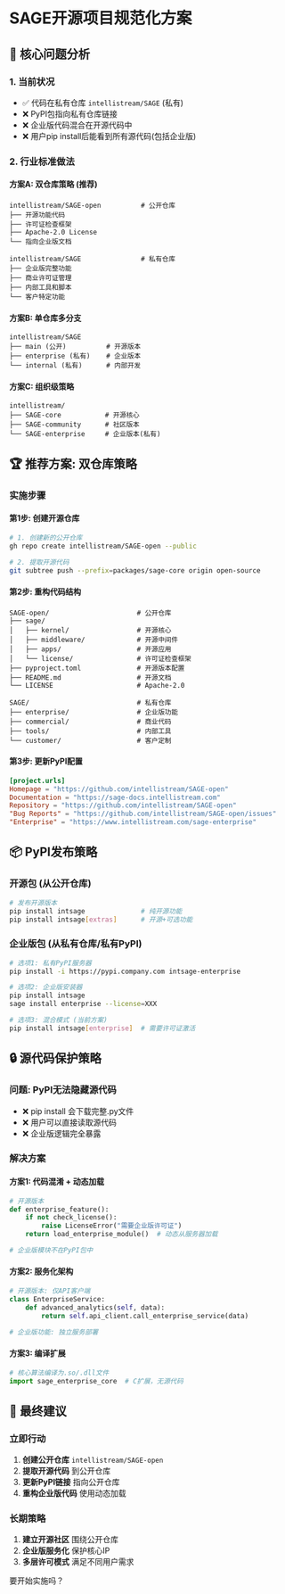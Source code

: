 # SAGE开源项目规范化方案

## 🎯 核心问题分析

### 1. 当前状况
- ✅ 代码在私有仓库 `intellistream/SAGE` (私有)
- ❌ PyPI包指向私有仓库链接
- ❌ 企业版代码混合在开源代码中
- ❌ 用户pip install后能看到所有源代码(包括企业版)

### 2. 行业标准做法

#### 方案A: 双仓库策略 (推荐)
```
intellistream/SAGE-open          # 公开仓库
├── 开源功能代码
├── 许可证检查框架  
├── Apache-2.0 License
└── 指向企业版文档

intellistream/SAGE               # 私有仓库  
├── 企业版完整功能
├── 商业许可证管理
├── 内部工具和脚本
└── 客户特定功能
```

#### 方案B: 单仓库多分支
```
intellistream/SAGE
├── main (公开)          # 开源版本
├── enterprise (私有)    # 企业版本
└── internal (私有)      # 内部开发
```

#### 方案C: 组织级策略
```
intellistream/
├── SAGE-core           # 开源核心
├── SAGE-community      # 社区版本
└── SAGE-enterprise     # 企业版本(私有)
```

## 🏆 推荐方案: 双仓库策略

### 实施步骤

#### 第1步: 创建开源仓库
```bash
# 1. 创建新的公开仓库
gh repo create intellistream/SAGE-open --public

# 2. 提取开源代码
git subtree push --prefix=packages/sage-core origin open-source
```

#### 第2步: 重构代码结构
```
SAGE-open/                      # 公开仓库
├── sage/
│   ├── kernel/                 # 开源核心
│   ├── middleware/             # 开源中间件  
│   ├── apps/                   # 开源应用
│   └── license/                # 许可证检查框架
├── pyproject.toml              # 开源版本配置
├── README.md                   # 开源文档
└── LICENSE                     # Apache-2.0

SAGE/                           # 私有仓库
├── enterprise/                 # 企业版功能
├── commercial/                 # 商业代码
├── tools/                      # 内部工具
└── customer/                   # 客户定制
```

#### 第3步: 更新PyPI配置
```toml
[project.urls]
Homepage = "https://github.com/intellistream/SAGE-open"
Documentation = "https://sage-docs.intellistream.com"
Repository = "https://github.com/intellistream/SAGE-open"
"Bug Reports" = "https://github.com/intellistream/SAGE-open/issues"
"Enterprise" = "https://www.intellistream.com/sage-enterprise"
```

## 📦 PyPI发布策略

### 开源包 (从公开仓库)
```bash
# 发布开源版本
pip install intsage              # 纯开源功能
pip install intsage[extras]      # 开源+可选功能
```

### 企业版包 (从私有仓库/私有PyPI)
```bash
# 选项1: 私有PyPI服务器
pip install -i https://pypi.company.com intsage-enterprise

# 选项2: 企业版安装器
pip install intsage
sage install enterprise --license=XXX

# 选项3: 混合模式 (当前方案)
pip install intsage[enterprise]  # 需要许可证激活
```

## 🔒 源代码保护策略

### 问题: PyPI无法隐藏源代码
- ❌ pip install 会下载完整.py文件
- ❌ 用户可以直接读取源代码
- ❌ 企业版逻辑完全暴露

### 解决方案

#### 方案1: 代码混淆 + 动态加载
```python
# 开源版本
def enterprise_feature():
    if not check_license():
        raise LicenseError("需要企业版许可证")
    return load_enterprise_module()  # 动态从服务器加载

# 企业版模块不在PyPI包中
```

#### 方案2: 服务化架构
```python
# 开源版本: 仅API客户端
class EnterpriseService:
    def advanced_analytics(self, data):
        return self.api_client.call_enterprise_service(data)

# 企业版功能: 独立服务部署
```

#### 方案3: 编译扩展
```python
# 核心算法编译为.so/.dll文件
import sage_enterprise_core  # C扩展，无源代码
```

## 🎯 最终建议

### 立即行动
1. **创建公开仓库** `intellistream/SAGE-open`
2. **提取开源代码** 到公开仓库
3. **更新PyPI链接** 指向公开仓库
4. **重构企业版代码** 使用动态加载

### 长期策略
1. **建立开源社区** 围绕公开仓库
2. **企业版服务化** 保护核心IP
3. **多层许可模式** 满足不同用户需求

要开始实施吗？
